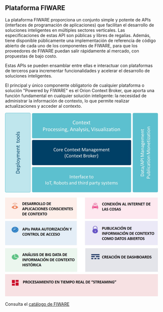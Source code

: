## Plataforma FIWARE

La plataforma FIWARE proporciona un conjunto simple y potente de APIs (interfaces de programación de aplicaciones) que facilitan el desarrollo de soluciones inteligentes en múltiples sectores verticales. Las especificaciones de estas API son públicas y libres de regalías. Además, tiene disponible públicamente una implementación de referencia de código abierto de cada uno de los componentes de FIWARE, para que los proveedores de FIWARE puedan salir rápidamente al mercado, con propuestas de bajo costo.

Estas APIs se pueden ensamblar entre ellas e interactuar con plataformas de terceros para incrementar funcionalidades y acelerar el desarrollo de soluciones inteligentes.

El principal y único componente obligatorio de cualquier plataforma o solución "Powered by FIWARE" es el Orion Context Broker, que aporta una función fundamental en cualquier solución inteligente: la necesidad de administrar la información de contexto, lo que permite realizar actualizaciones y acceder al contexto.

![model](./images//FGE-02.jpg) 

![Chapters](./images//FGE-01.jpg) 


Consulta el [catálogo de FIWARE](https://www.fiware.org/developers/catalogue/) 
